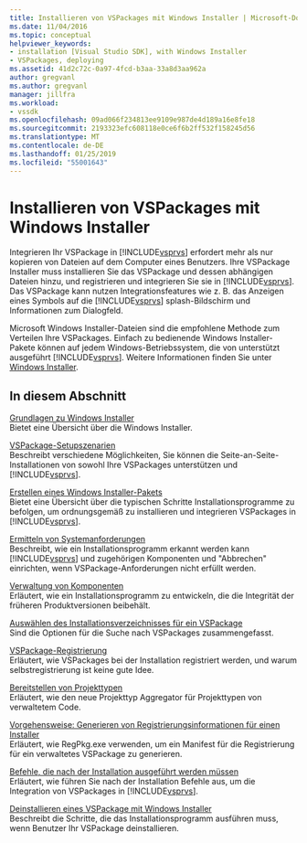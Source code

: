 ```yaml
---
title: Installieren von VSPackages mit Windows Installer | Microsoft-Dokumentation
ms.date: 11/04/2016
ms.topic: conceptual
helpviewer_keywords:
- installation [Visual Studio SDK], with Windows Installer
- VSPackages, deploying
ms.assetid: 41d2c72c-0a97-4fcd-b3aa-33a8d3aa962a
author: gregvanl
ms.author: gregvanl
manager: jillfra
ms.workload:
- vssdk
ms.openlocfilehash: 09ad066f234813ee9109e987de4d189a16e8fe18
ms.sourcegitcommit: 2193323efc608118e0ce6f6b2ff532f158245d56
ms.translationtype: MT
ms.contentlocale: de-DE
ms.lasthandoff: 01/25/2019
ms.locfileid: "55001643"
---
```

# <a name="installing-vspackages-with-windows-installer"></a>Installieren von VSPackages mit Windows Installer
Integrieren Ihr VSPackage in [!INCLUDE[vsprvs](../../code-quality/includes/vsprvs_md.md)] erfordert mehr als nur kopieren von Dateien auf dem Computer eines Benutzers. Ihre VSPackage Installer muss installieren Sie das VSPackage und dessen abhängigen Dateien hinzu, und registrieren und integrieren Sie sie in [!INCLUDE[vsprvs](../../code-quality/includes/vsprvs_md.md)]. Das VSPackage kann nutzen Integrationsfeatures wie z. B. das Anzeigen eines Symbols auf die [!INCLUDE[vsprvs](../../code-quality/includes/vsprvs_md.md)] splash-Bildschirm und Informationen zum Dialogfeld.  
  
 Microsoft Windows Installer-Dateien sind die empfohlene Methode zum Verteilen Ihre VSPackages. Einfach zu bedienende Windows Installer-Pakete können auf jedem Windows-Betriebssystem, die von unterstützt ausgeführt [!INCLUDE[vsprvs](../../code-quality/includes/vsprvs_md.md)]. Weitere Informationen finden Sie unter [Windows Installer](https://msdn.microsoft.com/library/121be21b-b916-43e2-8f10-8b080516d2a0).  
  
## <a name="in-this-section"></a>In diesem Abschnitt  
 [Grundlagen zu Windows Installer](../../extensibility/internals/windows-installer-basics.md)  
 Bietet eine Übersicht über die Windows Installer.  
  
 [VSPackage-Setupszenarien](../../extensibility/internals/vspackage-setup-scenarios.md)  
 Beschreibt verschiedene Möglichkeiten, Sie können die Seite-an-Seite-Installationen von sowohl Ihre VSPackages unterstützen und [!INCLUDE[vsprvs](../../code-quality/includes/vsprvs_md.md)].  
  
 [Erstellen eines Windows Installer-Pakets](../../extensibility/internals/authoring-a-windows-installer-package.md)  
 Bietet eine Übersicht über die typischen Schritte Installationsprogramme zu befolgen, um ordnungsgemäß zu installieren und integrieren VSPackages in [!INCLUDE[vsprvs](../../code-quality/includes/vsprvs_md.md)].  
  
 [Ermitteln von Systemanforderungen](../../extensibility/internals/detecting-system-requirements.md)  
 Beschreibt, wie ein Installationsprogramm erkannt werden kann [!INCLUDE[vsprvs](../../code-quality/includes/vsprvs_md.md)] und zugehörigen Komponenten und "Abbrechen" einrichten, wenn VSPackage-Anforderungen nicht erfüllt werden.  
  
 [Verwaltung von Komponenten](../../extensibility/internals/component-management.md)  
 Erläutert, wie ein Installationsprogramm zu entwickeln, die die Integrität der früheren Produktversionen beibehält.  
  
 [Auswählen des Installationsverzeichnisses für ein VSPackage](../../extensibility/internals/choosing-the-installation-directory-for-a-vspackage.md)  
 Sind die Optionen für die Suche nach VSPackages zusammengefasst.  
  
 [VSPackage-Registrierung](../../extensibility/internals/vspackage-registration.md)  
 Erläutert, wie VSPackages bei der Installation registriert werden, und warum selbstregistrierung ist keine gute Idee.  
  
 [Bereitstellen von Projekttypen](../../extensibility/internals/deploying-project-types.md)  
 Erläutert, wie den neue Projekttyp Aggregator für Projekttypen von verwaltetem Code.  
  
 [Vorgehensweise: Generieren von Registrierungsinformationen für einen Installer](../../extensibility/internals/how-to-generate-registry-information-for-an-installer.md)  
 Erläutert, wie RegPkg.exe verwenden, um ein Manifest für die Registrierung für ein verwaltetes VSPackage zu generieren.  
  
 [Befehle, die nach der Installation ausgeführt werden müssen](../../extensibility/internals/commands-that-must-be-run-after-installation.md)  
 Erläutert, wie führen Sie nach der Installation Befehle aus, um die Integration von VSPackages in [!INCLUDE[vsprvs](../../code-quality/includes/vsprvs_md.md)].  
  
 [Deinstallieren eines VSPackage mit Windows Installer](../../extensibility/internals/uninstalling-a-vspackage-with-windows-installer.md)  
 Beschreibt die Schritte, die das Installationsprogramm ausführen muss, wenn Benutzer Ihr VSPackage deinstallieren.  
